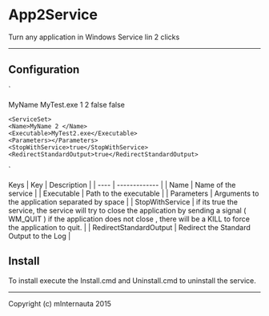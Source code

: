 # App2Service
Turn any application in Windows Service  lin 2 clicks

----------

## Configuration

`<ArrayOfServiceSet xmlns:xsd="http://www.w3.org/2001/XMLSchema" xmlns:xsi="http://www.w3.org/2001/XMLSchema-instance">

  <ServiceSet>
    <Name>MyName</Name>
    <Executable>MyTest.exe</Executable>
    <Parameters>1 2</Parameters>
    <StopWithService>false</StopWithService>
    <RedirectStandardOutput>false</RedirectStandardOutput>
  </ServiceSet>
  
    <ServiceSet>
    <Name>MyName 2 </Name>
    <Executable>MyTest2.exe</Executable>
    <Parameters></Parameters>
    <StopWithService>true</StopWithService>
    <RedirectStandardOutput>true</RedirectStandardOutput>
  </ServiceSet>
</ArrayOfServiceSet>`

Keys
| Key | Description |
| ---- | ------------- |
| Name | Name of the service |
| Executable | Path to the executable |
| Parameters | Arguments to the application separated by space |
| StopWithService | if its true the service, the service will try to close the application by sending a signal ( WM_QUIT ) if the application does not close , there will be a KILL to force the application to quit. |
| RedirectStandardOutput | Redirect the Standard Output to the Log |

## Install
To install execute the Install.cmd and Uninstall.cmd to uninstall the service.


----------
Copyright (c) mInternauta 2015
